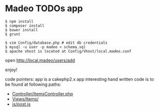 Madeo TODOs app
===============

```
$ npm install
$ composer install
$ bower install
$ grunt

$ vim Config/database.php # edit db credentials
$ mysql -u user -p madeo < schema.sql
$ apache vhost is located at Config/Vhost/local.madeo.conf
```

open http://local.madeo/users/add

enjoy!


code pointers:
app is a cakephp2.x app
interesting hand written code is to be found at following paths:
 * [Controller/ItemsController.php](Controller/ItemsController.php)
 * [Views/Items/](Views/Items/)
 * [js/post.js](js/post.js)
